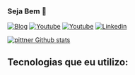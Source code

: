 ### Seja Bem 👋


[![Blog](https://img.shields.io/badge/Brave-FF1B2D?style=for-the-badge&logo=PITTNERD&logoColor=white)](https://pittnerd.com.br)
[![Youtube](https://img.shields.io/badge/YouTube-FF0000?style=for-the-badge&logo=youtube&logoColor=white)](https://pittnerd.com.br)
[![Youtube](https://img.shields.io/badge/Instagram-E4405F?style=for-the-badge&logo=instagram&logoColor=white)](https://pittnerd.com.br)
[![Linkedin](https://img.shields.io/badge/LinkedIn-0077B5?style=for-the-badge&logo=linkedin&logoColor=white)](https://www.linkedin.com/in/brenerpittner/)

[![pittner Github stats](https://github-readme-stats.vercel.app/api?username=brenerpittner&show_icons=true&theme=dracula)](https://pittnerd.com.br)

## Tecnologias que eu utilizo:

<div>



<!--
**brenerpittner/brenerpittner** is a ✨ _special_ ✨ repository because its `README.md` (this file) appears on your GitHub profile.

Here are some ideas to get you started:

- 🔭 I’m currently working on ...
- 🌱 I’m currently learning ...
- 👯 I’m looking to collaborate on ...
- 🤔 I’m looking for help with ...
- 💬 Ask me about ...
- 📫 How to reach me: ...
- 😄 Pronouns: ...
- ⚡ Fun fact: ...
https://www.youtube.com/watch?v=cRoBt6AZgjc&ab_channel=Sujeitoprogramador
-->
